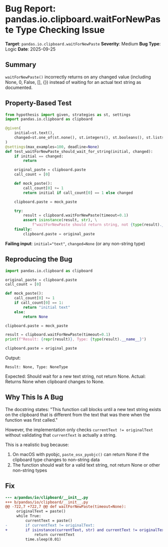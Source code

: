 # Bug Report: pandas.io.clipboard.waitForNewPaste Type Checking Issue

**Target**: `pandas.io.clipboard.waitForNewPaste`
**Severity**: Medium
**Bug Type**: Logic
**Date**: 2025-09-25

## Summary

`waitForNewPaste()` incorrectly returns on any changed value (including None, 0, False, [], {}) instead of waiting for an actual text string as documented.

## Property-Based Test

```python
from hypothesis import given, strategies as st, settings
import pandas.io.clipboard as clipboard

@given(
    initial=st.text(),
    changed=st.one_of(st.none(), st.integers(), st.booleans(), st.lists(st.text()))
)
@settings(max_examples=100, deadline=None)
def test_waitForNewPaste_should_wait_for_string(initial, changed):
    if initial == changed:
        return

    original_paste = clipboard.paste
    call_count = [0]

    def mock_paste():
        call_count[0] += 1
        return initial if call_count[0] == 1 else changed

    clipboard.paste = mock_paste

    try:
        result = clipboard.waitForNewPaste(timeout=0.1)
        assert isinstance(result, str), \
            f"waitForNewPaste should return string, not {type(result).__name__}"
    finally:
        clipboard.paste = original_paste
```

**Failing input**: `initial="text"`, `changed=None` (or any non-string type)

## Reproducing the Bug

```python
import pandas.io.clipboard as clipboard

original_paste = clipboard.paste
call_count = [0]

def mock_paste():
    call_count[0] += 1
    if call_count[0] == 1:
        return "initial text"
    else:
        return None

clipboard.paste = mock_paste

result = clipboard.waitForNewPaste(timeout=0.1)
print(f"Result: {repr(result)}, Type: {type(result).__name__}")

clipboard.paste = original_paste
```

Output:
```
Result: None, Type: NoneType
```

Expected: Should wait for a new text string, not return None.
Actual: Returns None when clipboard changes to None.

## Why This Is A Bug

The docstring states: "This function call blocks until a new text string exists on the clipboard that is different from the text that was there when the function was first called."

However, the implementation only checks `currentText != originalText` without validating that `currentText` is actually a string.

This is a realistic bug because:
1. On macOS with pyobjc, `paste_osx_pyobjc()` can return None if the clipboard type changes to non-string data
2. The function should wait for a valid text string, not return None or other non-string types

## Fix

```diff
--- a/pandas/io/clipboard/__init__.py
+++ b/pandas/io/clipboard/__init__.py
@@ -722,7 +722,7 @@ def waitForNewPaste(timeout=None):
     originalText = paste()
     while True:
         currentText = paste()
-        if currentText != originalText:
+        if isinstance(currentText, str) and currentText != originalText:
             return currentText
         time.sleep(0.01)

```